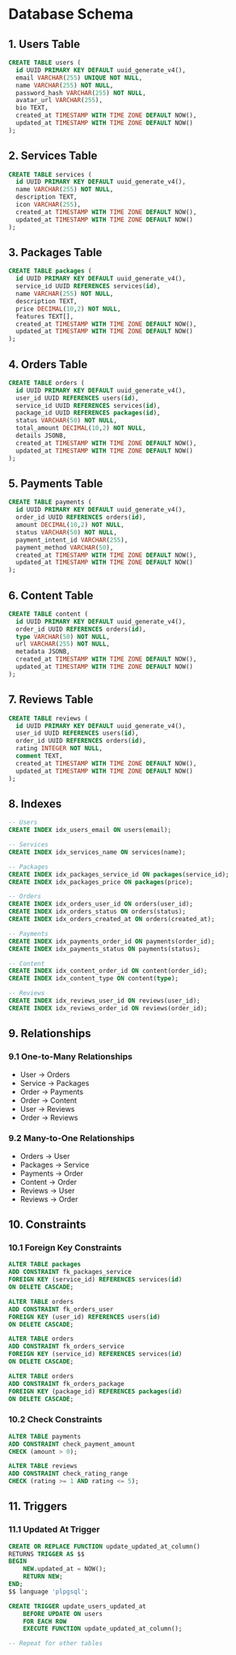 # Database Schema

## 1. Users Table

```sql
CREATE TABLE users (
  id UUID PRIMARY KEY DEFAULT uuid_generate_v4(),
  email VARCHAR(255) UNIQUE NOT NULL,
  name VARCHAR(255) NOT NULL,
  password_hash VARCHAR(255) NOT NULL,
  avatar_url VARCHAR(255),
  bio TEXT,
  created_at TIMESTAMP WITH TIME ZONE DEFAULT NOW(),
  updated_at TIMESTAMP WITH TIME ZONE DEFAULT NOW()
);
```

## 2. Services Table

```sql
CREATE TABLE services (
  id UUID PRIMARY KEY DEFAULT uuid_generate_v4(),
  name VARCHAR(255) NOT NULL,
  description TEXT,
  icon VARCHAR(255),
  created_at TIMESTAMP WITH TIME ZONE DEFAULT NOW(),
  updated_at TIMESTAMP WITH TIME ZONE DEFAULT NOW()
);
```

## 3. Packages Table

```sql
CREATE TABLE packages (
  id UUID PRIMARY KEY DEFAULT uuid_generate_v4(),
  service_id UUID REFERENCES services(id),
  name VARCHAR(255) NOT NULL,
  description TEXT,
  price DECIMAL(10,2) NOT NULL,
  features TEXT[],
  created_at TIMESTAMP WITH TIME ZONE DEFAULT NOW(),
  updated_at TIMESTAMP WITH TIME ZONE DEFAULT NOW()
);
```

## 4. Orders Table

```sql
CREATE TABLE orders (
  id UUID PRIMARY KEY DEFAULT uuid_generate_v4(),
  user_id UUID REFERENCES users(id),
  service_id UUID REFERENCES services(id),
  package_id UUID REFERENCES packages(id),
  status VARCHAR(50) NOT NULL,
  total_amount DECIMAL(10,2) NOT NULL,
  details JSONB,
  created_at TIMESTAMP WITH TIME ZONE DEFAULT NOW(),
  updated_at TIMESTAMP WITH TIME ZONE DEFAULT NOW()
);
```

## 5. Payments Table

```sql
CREATE TABLE payments (
  id UUID PRIMARY KEY DEFAULT uuid_generate_v4(),
  order_id UUID REFERENCES orders(id),
  amount DECIMAL(10,2) NOT NULL,
  status VARCHAR(50) NOT NULL,
  payment_intent_id VARCHAR(255),
  payment_method VARCHAR(50),
  created_at TIMESTAMP WITH TIME ZONE DEFAULT NOW(),
  updated_at TIMESTAMP WITH TIME ZONE DEFAULT NOW()
);
```

## 6. Content Table

```sql
CREATE TABLE content (
  id UUID PRIMARY KEY DEFAULT uuid_generate_v4(),
  order_id UUID REFERENCES orders(id),
  type VARCHAR(50) NOT NULL,
  url VARCHAR(255) NOT NULL,
  metadata JSONB,
  created_at TIMESTAMP WITH TIME ZONE DEFAULT NOW(),
  updated_at TIMESTAMP WITH TIME ZONE DEFAULT NOW()
);
```

## 7. Reviews Table

```sql
CREATE TABLE reviews (
  id UUID PRIMARY KEY DEFAULT uuid_generate_v4(),
  user_id UUID REFERENCES users(id),
  order_id UUID REFERENCES orders(id),
  rating INTEGER NOT NULL,
  comment TEXT,
  created_at TIMESTAMP WITH TIME ZONE DEFAULT NOW(),
  updated_at TIMESTAMP WITH TIME ZONE DEFAULT NOW()
);
```

## 8. Indexes

```sql
-- Users
CREATE INDEX idx_users_email ON users(email);

-- Services
CREATE INDEX idx_services_name ON services(name);

-- Packages
CREATE INDEX idx_packages_service_id ON packages(service_id);
CREATE INDEX idx_packages_price ON packages(price);

-- Orders
CREATE INDEX idx_orders_user_id ON orders(user_id);
CREATE INDEX idx_orders_status ON orders(status);
CREATE INDEX idx_orders_created_at ON orders(created_at);

-- Payments
CREATE INDEX idx_payments_order_id ON payments(order_id);
CREATE INDEX idx_payments_status ON payments(status);

-- Content
CREATE INDEX idx_content_order_id ON content(order_id);
CREATE INDEX idx_content_type ON content(type);

-- Reviews
CREATE INDEX idx_reviews_user_id ON reviews(user_id);
CREATE INDEX idx_reviews_order_id ON reviews(order_id);
```

## 9. Relationships

### 9.1 One-to-Many Relationships
- User -> Orders
- Service -> Packages
- Order -> Payments
- Order -> Content
- User -> Reviews
- Order -> Reviews

### 9.2 Many-to-One Relationships
- Orders -> User
- Packages -> Service
- Payments -> Order
- Content -> Order
- Reviews -> User
- Reviews -> Order

## 10. Constraints

### 10.1 Foreign Key Constraints
```sql
ALTER TABLE packages
ADD CONSTRAINT fk_packages_service
FOREIGN KEY (service_id) REFERENCES services(id)
ON DELETE CASCADE;

ALTER TABLE orders
ADD CONSTRAINT fk_orders_user
FOREIGN KEY (user_id) REFERENCES users(id)
ON DELETE CASCADE;

ALTER TABLE orders
ADD CONSTRAINT fk_orders_service
FOREIGN KEY (service_id) REFERENCES services(id)
ON DELETE CASCADE;

ALTER TABLE orders
ADD CONSTRAINT fk_orders_package
FOREIGN KEY (package_id) REFERENCES packages(id)
ON DELETE CASCADE;
```

### 10.2 Check Constraints
```sql
ALTER TABLE payments
ADD CONSTRAINT check_payment_amount
CHECK (amount > 0);

ALTER TABLE reviews
ADD CONSTRAINT check_rating_range
CHECK (rating >= 1 AND rating <= 5);
```

## 11. Triggers

### 11.1 Updated At Trigger
```sql
CREATE OR REPLACE FUNCTION update_updated_at_column()
RETURNS TRIGGER AS $$
BEGIN
    NEW.updated_at = NOW();
    RETURN NEW;
END;
$$ language 'plpgsql';

CREATE TRIGGER update_users_updated_at
    BEFORE UPDATE ON users
    FOR EACH ROW
    EXECUTE FUNCTION update_updated_at_column();

-- Repeat for other tables
``` 